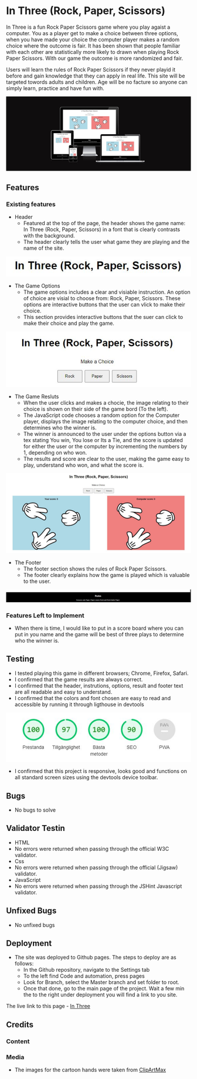 # In Three (Rock, Paper, Scissors)

In Three is a fun Rock Paper Scissors game where you play agaist a computer. You as a player get to make a choice between three options, when you have made your choice the computer player makes a random choice where the outcome is fair. It has been shown that people familiar with each other are statistically more likely to drawn when playing Rock Paper Scissors. With our game the outcome is more randomized and fair.

Users will learn the rules of Rock Paper Scissors if they never playid it before and gain knowledge that they can apply in real life. This site will be targeted towords adults and children. Age will be no facture so anyone can simply learn, practice and have fun with.

![Website in diffrent browsers](assets/images/helhetsbild.JPG)

## Features

### Existing features

* Header
  * Featured at the top of the page, the header shows the game name: In Three (Rock, Paper, Scissors) in a font that is clearly contrasts with the background.
  * The header clearly tells the user what game they are playing and the name of the site.

 ![Site header](assets/images/header.JPG)

* The Game Options
  * The game options includes a clear and visiable instruction. An option of choice are visial to choose from: Rock, Paper, Scissors. These options are interactive buttons that the user can vlick to make their choice.
  * This section provides interactive buttons that the suer can click to make their choice and play the game.

 ![Make a choices](assets/images/Gamefetuers.JPG)

* The Game Resluts
  * When the user clicks and makes a chocie, the image relating to their choice is shown on their side of the game bord (To the left).
  * The JavaScript code chooses a random option for the Computer player, displays the image relating to the computer choice, and then determines who the winner is.
  * The winner is announced to the user under the options button via a tex stating You win, You lose or Its a Tie, and the score is updated for either the user or the computer by incrementing the numbers by 1, depending on who won.
  * The results and score are clear to the user, making the game easy to play, understand who won, and what the score is.

 ![Game results](assets/images/gamerules.JPG)

 * The Footer 
   * The footer section shows the rules of Rock Paper Scissors.
   * The footer clearly explains how the game is played which is valuable to the user.

  ![Footer](assets/images/footer.JPG)

### Features Left to Implement

* When there is time, I would like to put in a score board where you can put in you name and the game will be best of three plays to determine who the winner is.

## Testing 

* I tested playing this game in different browsers; Chrome, Firefox, Safari.
* I confirmed that the game results are always correct.
* I confirmed that the header, instrutions, options, result and footer text are all readable and easy to understand.
* I confirmed that the colors and font chosen are easy to read and accessible by running it through ligthouse in devtools

![Lighthouse score](<assets/images/lighthouse score.JPG>)

* I confirmed that this project is responsive, looks good and functions on all standard screen sizes using the devtools device toolbar.

## Bugs

* No bugs to solve


## Validator Testin

* HTML
 * No errors were returned when passing through the official W3C validator.
* Css
 * No errors were returned when passing through the official (Jigsaw) validator.
* JavaScript
 * No errors were returned when passing through the JSHint Javascript validator.

 ## Unfixed Bugs 

 * No unfixed bugs

 ## Deployment 

 * The site was deployed to Github pages. The steps to deploy are as follows:
   * In the Github repository, navigate to the Settings tab
   * To the left find Code and automation, press pages
   * Look for Branch, select the Master branch and set folder to root.
   * Once that done, go to the main page of the project. Wait a few min the to the right under deployment you will find a link to you site.

  The live link to this page - [In Three](https://maadajibao.github.io/Project-2-In-Three/)

## Credits

### Content

### Media

* The images for the cartoon hands were taken from [ClipArtMax](https://www.clipartmax.com/middle/m2i8i8G6H7K9Z5H7_rock-paper-scissors-clipart-rock-paper-scissors-clip-art/)

 


